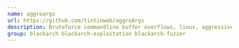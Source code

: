 ```yaml
---
name: aggroargs
url: https://github.com/tintinweb/aggroArgs
description: Bruteforce commandline buffer overflows, linux, aggressive arguments.
group: blackarch blackarch-exploitation blackarch-fuzzer
---
```

